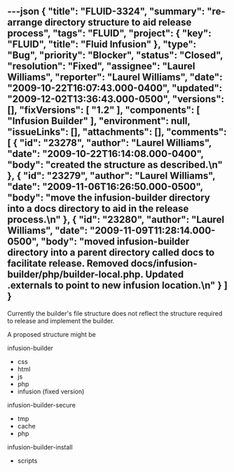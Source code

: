 ---json
{
  "title": "FLUID-3324",
  "summary": "re-arrange directory structure to aid release process",
  "tags": "FLUID",
  "project": {
    "key": "FLUID",
    "title": "Fluid Infusion"
  },
  "type": "Bug",
  "priority": "Blocker",
  "status": "Closed",
  "resolution": "Fixed",
  "assignee": "Laurel Williams",
  "reporter": "Laurel Williams",
  "date": "2009-10-22T16:07:43.000-0400",
  "updated": "2009-12-02T13:36:43.000-0500",
  "versions": [],
  "fixVersions": [
    "1.2"
  ],
  "components": [
    "Infusion Builder"
  ],
  "environment": null,
  "issueLinks": [],
  "attachments": [],
  "comments": [
    {
      "id": "23278",
      "author": "Laurel Williams",
      "date": "2009-10-22T16:14:08.000-0400",
      "body": "created the structure as described.\n"
    },
    {
      "id": "23279",
      "author": "Laurel Williams",
      "date": "2009-11-06T16:26:50.000-0500",
      "body": "move the infusion-builder directory into a docs directory to aid in the release process.\n"
    },
    {
      "id": "23280",
      "author": "Laurel Williams",
      "date": "2009-11-09T11:28:14.000-0500",
      "body": "moved infusion-builder directory into a parent directory called docs to facilitate release. Removed docs/infusion-builder/php/builder-local.php. Updated .externals to point to new infusion location.\n"
    }
  ]
}
---
Currently the builder's file structure does not reflect the structure required to release and implement the builder.

A proposed structure might be

infusion-builder

* css
* html
* js
* php
* infusion (fixed version)

infusion-builder-secure

* tmp
* cache
* php

infusion-builder-install

* scripts

        